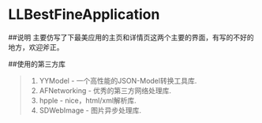 # LLBestFineApplication
##说明
主要仿写了下最美应用的主页和详情页这两个主要的界面，有写的不好的地方，欢迎斧正。

##使用的第三方库
>1. YYModel        -   一个高性能的JSON-Model转换工具库. 
>2. AFNetworking   -   优秀的第三方网络处理库. 
>3. hpple          -   nice，html/xml解析库. 
>4. SDWebImage     -   图片异步处理库. 